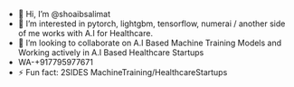 - 👋 Hi, I’m @shoaibsalimat
- 👀 I’m interested in pytorch, lightgbm, tensorflow, numerai / another side of me works with A.I for Healthcare.
- 💞️ I’m looking to collaborate on A.I Based Machine Training Models and Working actively in A.I Based Healthcare Startups
- WA-+917795977671
- ⚡ Fun fact: 2SIDES MachineTraining/HealthcareStartups

<!---
shoaibsalimat/shoaibsalimat is a ✨ special ✨ repository because its `README.md` (this file) appears on your GitHub profile.
You can click the Preview link to take a look at your changes.
--->
